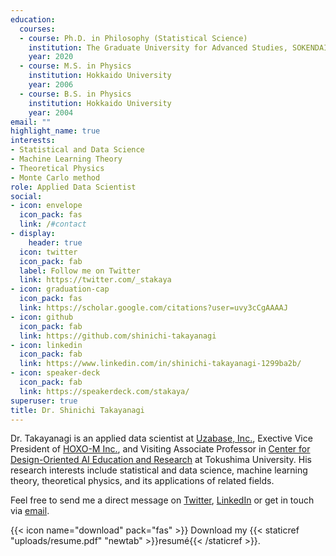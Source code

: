 ```yaml
---
education:
  courses:
  - course: Ph.D. in Philosophy (Statistical Science)
    institution: The Graduate University for Advanced Studies, SOKENDAI
    year: 2020
  - course: M.S. in Physics
    institution: Hokkaido University
    year: 2006
  - course: B.S. in Physics
    institution: Hokkaido University
    year: 2004
email: ""
highlight_name: true
interests:
- Statistical and Data Science
- Machine Learning Theory
- Theoretical Physics
- Monte Carlo method
role: Applied Data Scientist
social:
- icon: envelope
  icon_pack: fas
  link: /#contact
- display:
    header: true
  icon: twitter
  icon_pack: fab
  label: Follow me on Twitter
  link: https://twitter.com/_stakaya
- icon: graduation-cap
  icon_pack: fas
  link: https://scholar.google.com/citations?user=uvy3cCgAAAAJ
- icon: github
  icon_pack: fab
  link: https://github.com/shinichi-takayanagi
- icon: linkedin
  icon_pack: fab
  link: https://www.linkedin.com/in/shinichi-takayanagi-1299ba2b/
- icon: speaker-deck
  icon_pack: fab
  link: https://speakerdeck.com/stakaya/
superuser: true
title: Dr. Shinichi Takayanagi
---
```


Dr. Takayanagi is an applied data scientist at [Uzabase, Inc.](https://www.uzabase.com/), Exective Vice President of [HOXO-M Inc.](https://hoxo-m.com/), and Visiting Associate Professor in [Center for Design-Oriented AI Education and Research](https://www.tokushima-u.ac.jp/ai/about/staff/#wrap) at Tokushima University. 
His research interests include statistical and data science, machine learning theory, theoretical physics, and its applications of related fields.

Feel free to send me a direct message on [Twitter](https://twitter.com/_stakaya), [LinkedIn](https://www.linkedin.com/in/shinichi-takayanagi-1299ba2b/) or get in touch via [email](shinichi.takayanagi@gmail.com).

{{< icon name="download" pack="fas" >}} Download my {{< staticref "uploads/resume.pdf" "newtab" >}}resumé{{< /staticref >}}.
